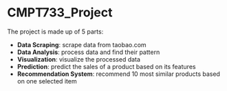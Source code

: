 # CMPT733_Project

The project is made up of 5 parts:
- **Data Scraping**: scrape data from taobao.com
- **Data Analysis**: process data and find their pattern
- **Visualization**: visualize the processed data
- **Prediction**: predict the sales of a product based on its features
- **Recommendation System**: recommend 10 most similar products based on one selected item